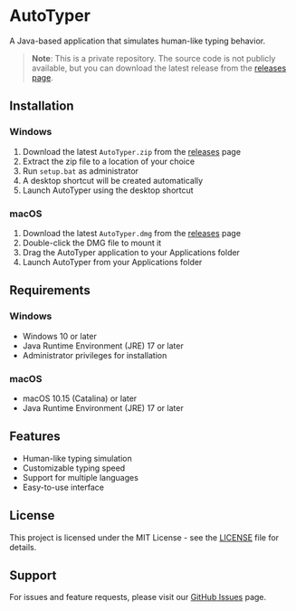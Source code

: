 # AutoTyper

A Java-based application that simulates human-like typing behavior.

> **Note**: This is a private repository. The source code is not publicly available, but you can download the latest release from the [releases page](https://github.com/DevDhapodkar/Human-Auto-Typer/releases).

## Installation

### Windows
1. Download the latest `AutoTyper.zip` from the [releases](https://github.com/DevDhapodkar/Human-Auto-Typer/releases) page
2. Extract the zip file to a location of your choice
3. Run `setup.bat` as administrator
4. A desktop shortcut will be created automatically
5. Launch AutoTyper using the desktop shortcut

### macOS
1. Download the latest `AutoTyper.dmg` from the [releases](https://github.com/DevDhapodkar/Human-Auto-Typer/releases) page
2. Double-click the DMG file to mount it
3. Drag the AutoTyper application to your Applications folder
4. Launch AutoTyper from your Applications folder

## Requirements

### Windows
- Windows 10 or later
- Java Runtime Environment (JRE) 17 or later
- Administrator privileges for installation

### macOS
- macOS 10.15 (Catalina) or later
- Java Runtime Environment (JRE) 17 or later

## Features
- Human-like typing simulation
- Customizable typing speed
- Support for multiple languages
- Easy-to-use interface

## License
This project is licensed under the MIT License - see the [LICENSE](LICENSE) file for details.

## Support
For issues and feature requests, please visit our [GitHub Issues](https://github.com/DevDhapodkar/Human-Auto-Typer/issues) page. 